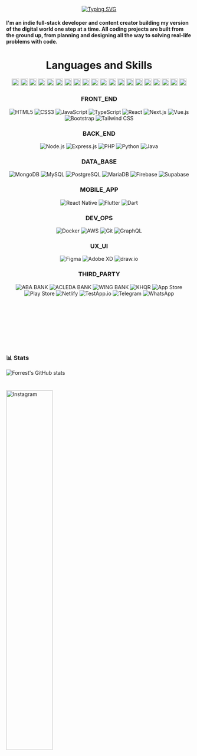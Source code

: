 
<p align="center">
  <a href="https://git.io/typing-svg"><img src="https://readme-typing-svg.herokuapp.com?font=Fira+Code&weight=600&duration=3000&pause=500&color=BA1DF7&center=true&vCenter=true&width=400&lines=HI+%F0%9F%91%8B%2C+I'M+RITH.+;%E3%80%8EEAT%F0%9F%8D%94+-+%F0%9D%98%80+%F0%9D%97%B9+%F0%9D%97%B2+%F0%9D%97%B2+%F0%9D%97%BD+%F0%9F%8C%99+-+C%E2%88%80%E2%82%A3%C9%86+%F0%9F%AA%A3;+Build+%F0%9F%A7%9F+-+Test+%F0%9F%AB%B8%F0%9F%8F%BB+-+Deploy+%F0%9F%9A%80" alt="Typing SVG" /></a>
</p>

#### I'm an indie full-stack developer and content creator building my version of the digital world one step at a time. All coding projects are built from the ground up, from planning and designing all the way to solving real-life problems with code.

#


<h1 align="center">Languages and Skills</h1>
<p align="center">
<img width="20" alt="Telegram" src="https://media2.giphy.com/media/v1.Y2lkPTc5MGI3NjExZGxvbjY5dTAwYjFmaWZsZHFidTd2c3dleXc5OGRubGVjaGgwZGFwOCZlcD12MV9pbnRlcm5hbF9naWZfYnlfaWQmY3Q9cw/DpH0qXpLOsb7oAgbpi/giphy.gif"/> 
<img width="20" alt="Telegram" src="https://media2.giphy.com/media/v1.Y2lkPTc5MGI3NjExZGxvbjY5dTAwYjFmaWZsZHFidTd2c3dleXc5OGRubGVjaGgwZGFwOCZlcD12MV9pbnRlcm5hbF9naWZfYnlfaWQmY3Q9cw/DpH0qXpLOsb7oAgbpi/giphy.gif"/> 
<img width="20" alt="Telegram" src="https://media2.giphy.com/media/v1.Y2lkPTc5MGI3NjExZGxvbjY5dTAwYjFmaWZsZHFidTd2c3dleXc5OGRubGVjaGgwZGFwOCZlcD12MV9pbnRlcm5hbF9naWZfYnlfaWQmY3Q9cw/DpH0qXpLOsb7oAgbpi/giphy.gif"/> 
<img width="20" alt="Telegram" src="https://media2.giphy.com/media/v1.Y2lkPTc5MGI3NjExZGxvbjY5dTAwYjFmaWZsZHFidTd2c3dleXc5OGRubGVjaGgwZGFwOCZlcD12MV9pbnRlcm5hbF9naWZfYnlfaWQmY3Q9cw/DpH0qXpLOsb7oAgbpi/giphy.gif"/> 
<img width="20" alt="Telegram" src="https://media2.giphy.com/media/v1.Y2lkPTc5MGI3NjExZGxvbjY5dTAwYjFmaWZsZHFidTd2c3dleXc5OGRubGVjaGgwZGFwOCZlcD12MV9pbnRlcm5hbF9naWZfYnlfaWQmY3Q9cw/DpH0qXpLOsb7oAgbpi/giphy.gif"/> 
<img width="20" alt="Telegram" src="https://media2.giphy.com/media/v1.Y2lkPTc5MGI3NjExZGxvbjY5dTAwYjFmaWZsZHFidTd2c3dleXc5OGRubGVjaGgwZGFwOCZlcD12MV9pbnRlcm5hbF9naWZfYnlfaWQmY3Q9cw/DpH0qXpLOsb7oAgbpi/giphy.gif"/> 
<img width="20" alt="Telegram" src="https://media2.giphy.com/media/v1.Y2lkPTc5MGI3NjExZGxvbjY5dTAwYjFmaWZsZHFidTd2c3dleXc5OGRubGVjaGgwZGFwOCZlcD12MV9pbnRlcm5hbF9naWZfYnlfaWQmY3Q9cw/DpH0qXpLOsb7oAgbpi/giphy.gif"/> 
<img width="20" alt="Telegram" src="https://media2.giphy.com/media/v1.Y2lkPTc5MGI3NjExZGxvbjY5dTAwYjFmaWZsZHFidTd2c3dleXc5OGRubGVjaGgwZGFwOCZlcD12MV9pbnRlcm5hbF9naWZfYnlfaWQmY3Q9cw/DpH0qXpLOsb7oAgbpi/giphy.gif"/> 
<img width="20" alt="Telegram" src="https://media2.giphy.com/media/v1.Y2lkPTc5MGI3NjExZGxvbjY5dTAwYjFmaWZsZHFidTd2c3dleXc5OGRubGVjaGgwZGFwOCZlcD12MV9pbnRlcm5hbF9naWZfYnlfaWQmY3Q9cw/DpH0qXpLOsb7oAgbpi/giphy.gif"/> 
<img width="20" alt="Telegram" src="https://media2.giphy.com/media/v1.Y2lkPTc5MGI3NjExZGxvbjY5dTAwYjFmaWZsZHFidTd2c3dleXc5OGRubGVjaGgwZGFwOCZlcD12MV9pbnRlcm5hbF9naWZfYnlfaWQmY3Q9cw/DpH0qXpLOsb7oAgbpi/giphy.gif"/> 
<img width="20" alt="Telegram" src="https://media2.giphy.com/media/v1.Y2lkPTc5MGI3NjExZGxvbjY5dTAwYjFmaWZsZHFidTd2c3dleXc5OGRubGVjaGgwZGFwOCZlcD12MV9pbnRlcm5hbF9naWZfYnlfaWQmY3Q9cw/DpH0qXpLOsb7oAgbpi/giphy.gif"/> 
<img width="20" alt="Telegram" src="https://media2.giphy.com/media/v1.Y2lkPTc5MGI3NjExZGxvbjY5dTAwYjFmaWZsZHFidTd2c3dleXc5OGRubGVjaGgwZGFwOCZlcD12MV9pbnRlcm5hbF9naWZfYnlfaWQmY3Q9cw/DpH0qXpLOsb7oAgbpi/giphy.gif"/> 
<img width="20" alt="Telegram" src="https://media2.giphy.com/media/v1.Y2lkPTc5MGI3NjExZGxvbjY5dTAwYjFmaWZsZHFidTd2c3dleXc5OGRubGVjaGgwZGFwOCZlcD12MV9pbnRlcm5hbF9naWZfYnlfaWQmY3Q9cw/DpH0qXpLOsb7oAgbpi/giphy.gif"/> 
<img width="20" alt="Telegram" src="https://media2.giphy.com/media/v1.Y2lkPTc5MGI3NjExZGxvbjY5dTAwYjFmaWZsZHFidTd2c3dleXc5OGRubGVjaGgwZGFwOCZlcD12MV9pbnRlcm5hbF9naWZfYnlfaWQmY3Q9cw/DpH0qXpLOsb7oAgbpi/giphy.gif"/> 
<img width="20" alt="Telegram" src="https://media2.giphy.com/media/v1.Y2lkPTc5MGI3NjExZGxvbjY5dTAwYjFmaWZsZHFidTd2c3dleXc5OGRubGVjaGgwZGFwOCZlcD12MV9pbnRlcm5hbF9naWZfYnlfaWQmY3Q9cw/DpH0qXpLOsb7oAgbpi/giphy.gif"/> 
<img width="20" alt="Telegram" src="https://media2.giphy.com/media/v1.Y2lkPTc5MGI3NjExZGxvbjY5dTAwYjFmaWZsZHFidTd2c3dleXc5OGRubGVjaGgwZGFwOCZlcD12MV9pbnRlcm5hbF9naWZfYnlfaWQmY3Q9cw/DpH0qXpLOsb7oAgbpi/giphy.gif"/> 
<img width="20" alt="Telegram" src="https://media2.giphy.com/media/v1.Y2lkPTc5MGI3NjExZGxvbjY5dTAwYjFmaWZsZHFidTd2c3dleXc5OGRubGVjaGgwZGFwOCZlcD12MV9pbnRlcm5hbF9naWZfYnlfaWQmY3Q9cw/DpH0qXpLOsb7oAgbpi/giphy.gif"/> 
<img width="20" alt="Telegram" src="https://media2.giphy.com/media/v1.Y2lkPTc5MGI3NjExZGxvbjY5dTAwYjFmaWZsZHFidTd2c3dleXc5OGRubGVjaGgwZGFwOCZlcD12MV9pbnRlcm5hbF9naWZfYnlfaWQmY3Q9cw/DpH0qXpLOsb7oAgbpi/giphy.gif"/> 
<img width="20" alt="Telegram" src="https://media2.giphy.com/media/v1.Y2lkPTc5MGI3NjExZGxvbjY5dTAwYjFmaWZsZHFidTd2c3dleXc5OGRubGVjaGgwZGFwOCZlcD12MV9pbnRlcm5hbF9naWZfYnlfaWQmY3Q9cw/DpH0qXpLOsb7oAgbpi/giphy.gif"/> 
<img width="20" alt="Telegram" src="https://media2.giphy.com/media/v1.Y2lkPTc5MGI3NjExZGxvbjY5dTAwYjFmaWZsZHFidTd2c3dleXc5OGRubGVjaGgwZGFwOCZlcD12MV9pbnRlcm5hbF9naWZfYnlfaWQmY3Q9cw/DpH0qXpLOsb7oAgbpi/giphy.gif"/> 
</p>

<div align="center">
  <h3>FRONT_END</h3>
  <p>
    <img src="https://img.shields.io/badge/HTML5-E34F26?style=for-the-badge&logo=html5&logoColor=white" alt="HTML5" />
    <img src="https://img.shields.io/badge/CSS3-1572B6?style=for-the-badge&logo=css3&logoColor=white" alt="CSS3" />
    <img src="https://img.shields.io/badge/JavaScript-F7DF1E?style=for-the-badge&logo=javascript&logoColor=black" alt="JavaScript" />
    <img src="https://img.shields.io/badge/TypeScript-007ACC?style=for-the-badge&logo=typescript&logoColor=white" alt="TypeScript" />
    <img src="https://img.shields.io/badge/React-20232A?style=for-the-badge&logo=react&logoColor=61DAFB" alt="React" />
    <img src="https://img.shields.io/badge/Next.js-000000?style=for-the-badge&logo=nextdotjs&logoColor=white" alt="Next.js" />
    <img src="https://img.shields.io/badge/Vue.js-35495E?style=for-the-badge&logo=vuedotjs&logoColor=4FC08D" alt="Vue.js" />
    <img src="https://img.shields.io/badge/Bootstrap-563D7C?style=for-the-badge&logo=bootstrap&logoColor=white" alt="Bootstrap" />
    <img src="https://img.shields.io/badge/Tailwind_CSS-38B2AC?style=for-the-badge&logo=tailwind-css&logoColor=white" alt="Tailwind CSS" />
  </p>
  
  <h3>BACK_END</h3>
  <p>
    <img src="https://img.shields.io/badge/Node.js-339933?style=for-the-badge&logo=nodedotjs&logoColor=white" alt="Node.js" />
    <img src="https://img.shields.io/badge/Express.js-000000?style=for-the-badge&logo=express&logoColor=white" alt="Express.js" />
    <img src="https://img.shields.io/badge/PHP-777BB4?style=for-the-badge&logo=php&logoColor=white" alt="PHP" />
    <img src="https://img.shields.io/badge/Python-3776AB?style=for-the-badge&logo=python&logoColor=white" alt="Python" />
    <img src="https://img.shields.io/badge/Java-ED8B00?style=for-the-badge&logo=java&logoColor=white" alt="Java" />
  </p>
  
  <h3>DATA_BASE</h3>
  <p>
    <img src="https://img.shields.io/badge/MongoDB-4EA94B?style=for-the-badge&logo=mongodb&logoColor=white" alt="MongoDB" />
    <img src="https://img.shields.io/badge/MySQL-005C84?style=for-the-badge&logo=mysql&logoColor=white" alt="MySQL" />
    <img src="https://img.shields.io/badge/PostgreSQL-316192?style=for-the-badge&logo=postgresql&logoColor=white" alt="PostgreSQL" />
    <img src="https://img.shields.io/badge/MariaDB-003545?style=for-the-badge&logo=mariadb&logoColor=white" alt="MariaDB" />
    <img src="https://img.shields.io/badge/Firebase-039BE5?style=for-the-badge&logo=Firebase&logoColor=white" alt="Firebase" />
    <img src="https://img.shields.io/static/v1?label=Supabase&message=%20&style=for-the-badge&logo=supabase&logoColor=white&color=3ECF8E&labelColor=3ECF8E" alt="Supabase" />
  </p>
  
  <h3>MOBILE_APP</h3>
  <p>
    <img src="https://img.shields.io/badge/React_Native-20232A?style=for-the-badge&logo=react&logoColor=61DAFB" alt="React Native" />
    <img src="https://img.shields.io/badge/Flutter-02569B?style=for-the-badge&logo=flutter&logoColor=white" alt="Flutter" />
    <img src="https://img.shields.io/badge/Dart-0175C2?style=for-the-badge&logo=dart&logoColor=white" alt="Dart" />
  </p>
  
  <h3>DEV_OPS</h3>
  <p>
    <img src="https://img.shields.io/badge/Docker-2CA5E0?style=for-the-badge&logo=docker&logoColor=white" alt="Docker" />
    <img src="https://img.shields.io/badge/AWS-FF9900?style=for-the-badge&logo=amazonaws&logoColor=white" alt="AWS" />
    <img src="https://img.shields.io/badge/Git-F05032?style=for-the-badge&logo=git&logoColor=white" alt="Git" />
    <img src="https://img.shields.io/badge/GraphQl-E10098?style=for-the-badge&logo=graphql&logoColor=white" alt="GraphQL" />
  </p>
   <h3>UX_UI</h3>
  <p>
    <img src="https://img.shields.io/badge/figma-F05032?style=for-the-badge&logo=figma&logoColor=white" alt="Figma" />
    <img src="https://img.shields.io/badge/Adobe-XD-FF61F6?style=for-the-badge&logo=adobe%20xd&logoColor=white&labelColor=FF61F6" alt="Adobe XD" />
    <img src="https://img.shields.io/static/v1?label=draw.io&message=%20&style=for-the-badge&logo=diagramsdotnet&logoColor=white&color=F08705&labelColor=F08705" alt="draw.io" />
  </p>
   <h3>THIRD_PARTY</h3>
  <p>
   <img src="https://img.shields.io/static/v1?label=ABA&message=BANK&style=for-the-badge&logo=data:image/svg+xml;base64,ENCODED_ABA_SVG&logoWidth=22&labelColor=0A4D8C&color=0A4D8C" alt="ABA BANK" />
   <img src="https://img.shields.io/static/v1?label=ACLEDA&message=BANK&style=for-the-badge&logo=data:image/svg+xml;base64,ENCODED_ACELEDA_SVG&logoWidth=22&labelColor=003A8C&color=003A8C" alt="ACLEDA BANK" />
<img src="https://img.shields.io/static/v1?label=WING&message=BANK&style=for-the-badge&logo=data:image/svg+xml;base64,ENCODED_ACELEDA_SVG&logoWidth=22&labelColor=48C548&color=48C548" alt="WING BANK" />
<img src="https://img.shields.io/static/v1?label=KHQR&message=BAKONG&style=for-the-badge&logo=data:image/svg+xml;base64,ENCODED_ACELEDA_SVG&logoWidth=22&labelColor=E53935&color=E53935" alt="KHQR" />
<img src="https://img.shields.io/static/v1?label=App%20Store&message=%20&style=for-the-badge&logo=appstore&logoColor=white&color=0D96F6&labelColor=0D96F6" alt="App Store" />
<img src="https://img.shields.io/static/v1?label=Play%20Store&message=%20&style=for-the-badge&logo=googleplay&logoColor=white&color=000000&labelColor=000000" alt="Play Store" />
<img src="https://img.shields.io/static/v1?label=Netlify&message=%20&style=for-the-badge&logo=netlify&logoColor=white&color=00C7B7&labelColor=00C7B7" alt="Netlify" />
<img src="https://img.shields.io/static/v1?label=TestApp.io&message=%20&style=for-the-badge&logo=data:image/svg+xml;base64,ENCODED_TESTAPP_SVG&logoWidth=22&color=000000&labelColor=000000" alt="TestApp.io" />
<img src="https://img.shields.io/static/v1?label=Telegram&message=%20&style=for-the-badge&logo=telegram&logoColor=white&color=26A5E4&labelColor=26A5E4" alt="Telegram" />
<img src="https://img.shields.io/static/v1?label=WhatsApp&message=%20&style=for-the-badge&logo=whatsapp&logoColor=white&color=25D366&labelColor=25D366" alt="WhatsApp" />
  </p>
</div>

</br>
</br>
</br>
</br>
</br>
</br>


#


### 📊 Stats

![Forrest's GitHub stats](https://github-readme-stats.vercel.app/api?username=biensothearith&show_icons=true&theme=gruvbox)

#

<img width="50%"
  alt="Instagram"
  src="https://media2.giphy.com/media/v1.Y2lkPTc5MGI3NjExZWFmMnptcmJodWczdjkxaWx0MzRnamE5Ynk1N3owdjR2N2FwOWRscCZlcD12MV9pbnRlcm5hbF9naWZfYnlfaWQmY3Q9cw/B0VKGE0kmqI975F3vI/giphy.gif"/>
